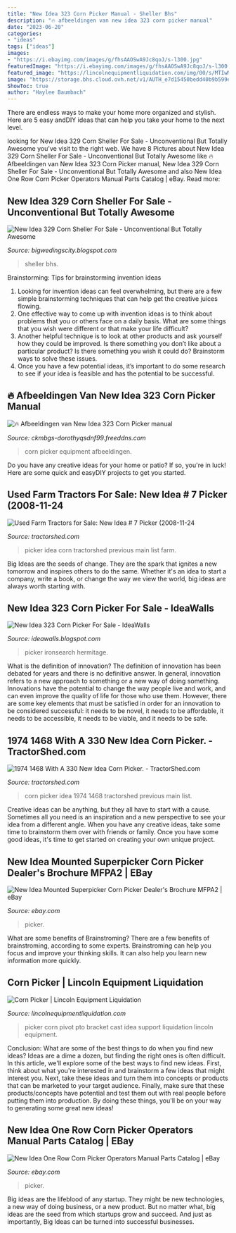 ```yaml
---
title: "New Idea 323 Corn Picker Manual - Sheller Bhs"
description: "🔥 afbeeldingen van new idea 323 corn picker manual"
date: "2023-06-20"
categories:
- "ideas"
tags: ["ideas"]
images:
- "https://i.ebayimg.com/images/g/fhsAAOSwA9Jc8qoJ/s-l300.jpg"
featuredImage: "https://i.ebayimg.com/images/g/fhsAAOSwA9Jc8qoJ/s-l300.jpg"
featured_image: "https://lincolnequipmentliquidation.com/img/00/s/MTIwMFgxNjAw/z/zHcAAOSwbtNaA1z7/$_1.JPG"
image: "https://storage.bhs.cloud.ovh.net/v1/AUTH_e7d15450bedd40b9b599e075527df3cb/brainerd/fNew_Idea_picker_sheller__1700_Wadena_5f6f84c8c31b4.jpg"
ShowToc: true
author: "Haylee Baumbach"
---
```



There are endless ways to make your home more organized and stylish. Here are 5 easy andDIY ideas that can help you take your home to the next level.

	

		
looking for New Idea 329 Corn Sheller For Sale - Unconventional But Totally Awesome you've visit to the right web. We have 8 Pictures about New Idea 329 Corn Sheller For Sale - Unconventional But Totally Awesome like 🔥 Afbeeldingen van New Idea 323 Corn Picker manual, New Idea 329 Corn Sheller For Sale - Unconventional But Totally Awesome and also New Idea One Row Corn Picker Operators Manual Parts Catalog | eBay. Read more:
		
    
## New Idea 329 Corn Sheller For Sale - Unconventional But Totally Awesome

<img loading=lazy src="https://storage.bhs.cloud.ovh.net/v1/AUTH_e7d15450bedd40b9b599e075527df3cb/brainerd/fNew_Idea_picker_sheller__1700_Wadena_5f6f84c8c31b4.jpg" onerror="this.onerror=null;this.src='https://tse3.mm.bing.net/th?id=OIP.Sr2PcqFiEluGb5ZqsxydWgHaFj&amp;pid=15.1';" alt="New Idea 329 Corn Sheller For Sale - Unconventional But Totally Awesome">

_Source: bigwedingscity.blogspot.com_

>sheller bhs. 

	

Brainstorming: Tips for brainstorming invention ideas
1. Looking for invention ideas can feel overwhelming, but there are a few simple brainstorming techniques that can help get the creative juices flowing.
2. One effective way to come up with invention ideas is to think about problems that you or others face on a daily basis. What are some things that you wish were different or that make your life difficult?
3. Another helpful technique is to look at other products and ask yourself how they could be improved. Is there something you don’t like about a particular product? Is there something you wish it could do? Brainstorm ways to solve these issues.
4. Once you have a few potential ideas, it’s important to do some research to see if your idea is feasible and has the potential to be successful.

    
## 🔥 Afbeeldingen Van New Idea 323 Corn Picker Manual

<img loading=lazy src="https://www.uniqueideas.site/wp-content/uploads/new-idea-1-row-323-corn-picker-farm-equipment-2.jpg" onerror="this.onerror=null;this.src='https://tse3.mm.bing.net/th?id=OIP.l-3fgYmS7UKPt7nYmBLcPgHaFj&amp;pid=15.1';" alt="🔥 Afbeeldingen van New Idea 323 Corn Picker manual">

_Source: ckmbgs-dorothyqsdnf99.freeddns.com_

>corn picker equipment afbeeldingen. 

	

Do you have any creative ideas for your home or patio? If so, you're in luck! Here are some quick and easyDIY projects to get you started.

    
## Used Farm Tractors For Sale: New Idea # 7 Picker (2008-11-24

<img loading=lazy src="http://www.tractorshed.com/photoads/upload/312239_opt.jpg" onerror="this.onerror=null;this.src='https://tse2.mm.bing.net/th?id=OIP.tRv8YHTmCZ23xdlDI7Qf-AHaFj&amp;pid=15.1';" alt="Used Farm Tractors for Sale: New Idea # 7 Picker (2008-11-24">

_Source: tractorshed.com_

>picker idea corn tractorshed previous main list farm. 

	

Big Ideas are the seeds of change. They are the spark that ignites a new tomorrow and inspires others to do the same. Whether it's an idea to start a company, write a book, or change the way we view the world, big ideas are always worth starting with.

    
## New Idea 323 Corn Picker For Sale - IdeaWalls

<img loading=lazy src="https://images.ironsearch.com/dealers/724/34/66514/machines/3871881-637122807064002278.jpg" onerror="this.onerror=null;this.src='https://tse4.mm.bing.net/th?id=OIP.LuYYsoqbKqT6OWIL2tXBsQHaFj&amp;pid=15.1';" alt="New Idea 323 Corn Picker For Sale - IdeaWalls">

_Source: ideawalls.blogspot.com_

>picker ironsearch hermitage. 

	

What is the definition of innovation?
The definition of innovation has been debated for years and there is no definitive answer. In general, innovation refers to a new approach to something or a new way of doing something. Innovations have the potential to change the way people live and work, and can even improve the quality of life for those who use them. However, there are some key elements that must be satisfied in order for an innovation to be considered successful: it needs to be novel, it needs to be affordable, it needs to be accessible, it needs to be viable, and it needs to be safe.

    
## 1974 1468 With A 330 New Idea Corn Picker. - TractorShed.com

<img loading=lazy src="http://www.tractorshed.com/gallery/tphotos/a134758.jpg" onerror="this.onerror=null;this.src='https://tse1.mm.bing.net/th?id=OIP.GthX8pBdbLMDb5fS3VHAYwHaFj&amp;pid=15.1';" alt="1974 1468 With A 330 New Idea Corn Picker. - TractorShed.com">

_Source: tractorshed.com_

>corn picker idea 1974 1468 tractorshed previous main list. 

	

Creative ideas can be anything, but they all have to start with a cause. Sometimes all you need is an inspiration and a new perspective to see your idea from a different angle. When you have any creative ideas, take some time to brainstorm them over with friends or family. Once you have some good ideas, it's time to get started on creating your own unique project.

    
## New Idea Mounted Superpicker Corn Picker Dealer&#039;s Brochure MFPA2 | EBay

<img loading=lazy src="https://i.ebayimg.com/images/g/fhsAAOSwA9Jc8qoJ/s-l300.jpg" onerror="this.onerror=null;this.src='https://tse4.mm.bing.net/th?id=OIP.gj0gfxKp_iDhm8rEpMbIHgAAAA&amp;pid=15.1';" alt="New Idea Mounted Superpicker Corn Picker Dealer&#039;s Brochure MFPA2 | eBay">

_Source: ebay.com_

>picker. 

	

What are some benefits of Brainstroming?
There are a few benefits of brainstroming, according to some experts. Brainstroming can help you focus and improve your thinking skills. It can also help you learn new information more quickly.

    
## Corn Picker | Lincoln Equipment Liquidation

<img loading=lazy src="https://lincolnequipmentliquidation.com/img/00/s/MTIwMFgxNjAw/z/zHcAAOSwbtNaA1z7/$_1.JPG" onerror="this.onerror=null;this.src='https://tse2.mm.bing.net/th?id=OIP.pLR-WczSWpa-CpS2NJVT8AAAAA&amp;pid=15.1';" alt="Corn Picker | Lincoln Equipment Liquidation">

_Source: lincolnequipmentliquidation.com_

>picker corn pivot pto bracket cast idea support liquidation lincoln equipment. 

	

Conclusion: What are some of the best things to do when you find new ideas?
Ideas are a dime a dozen, but finding the right ones is often difficult. In this article, we'll explore some of the best ways to find new ideas. First, think about what you're interested in and brainstorm a few ideas that might interest you. Next, take these ideas and turn them into concepts or products that can be marketed to your target audience. Finally, make sure that these products/concepts have potential and test them out with real people before putting them into production. By doing these things, you'll be on your way to generating some great new ideas!

    
## New Idea One Row Corn Picker Operators Manual Parts Catalog | EBay

<img loading=lazy src="https://i.ebayimg.com/images/g/Uy4AAOSwmXtdmKun/s-l640.jpg" onerror="this.onerror=null;this.src='https://tse1.mm.bing.net/th?id=OIP.su600i_t2hemCW5Mt9us1QHaJQ&amp;pid=15.1';" alt="New Idea One Row Corn Picker Operators Manual Parts Catalog | eBay">

_Source: ebay.com_

>picker. 

	

Big ideas are the lifeblood of any startup. They might be new technologies, a new way of doing business, or a new product. But no matter what, big ideas are the seed from which startups grow and succeed. And just as importantly, Big Ideas can be turned into successful businesses.

